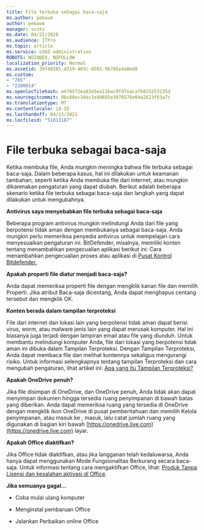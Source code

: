 ```yaml
---
title: File terbuka sebagai baca-saja
ms.author: pebaum
author: pebaum
manager: scotv
ms.date: 04/21/2020
ms.audience: ITPro
ms.topic: article
ms.service: o365-administration
ROBOTS: NOINDEX, NOFOLLOW
localization_priority: Normal
ms.assetid: 39748581-d319-403c-8501-9b785e4a0ed8
ms.custom:
- "765"
- "2200014"
ms.openlocfilehash: e478572ea82e5ea11bac9fd7eacafb833253235d
ms.sourcegitcommit: 8bc60ec34bc1e40685e3976576e04a2623f63a7c
ms.translationtype: MT
ms.contentlocale: id-ID
ms.lasthandoff: 04/15/2021
ms.locfileid: "51813187"
---
```

# <a name="file-open-read-only"></a>File terbuka sebagai baca-saja

Ketika membuka file, Anda mungkin meningka bahwa file terbuka sebagai baca-saja. Dalam beberapa kasus, hal ini dilakukan untuk keamanan tambahan, seperti ketika Anda membuka file dari internet, atau mungkin dikarenakan pengaturan yang dapat diubah. Berikut adalah beberapa skenario ketika file terbuka sebagai baca-saja dan langkah yang dapat dilakukan untuk mengubahnya.
  
 **Antivirus saya menyebabkan file terbuka sebagai baca-saja**
  
Beberapa program antivirus mungkin melindungi Anda dari file yang berpotensi tidak aman dengan membukanya sebagai baca-saja. Anda mungkin perlu memeriksa penyedia antivirus untuk mempelajari cara menyesuaikan pengaturan ini. BitDefender, misalnya, memiliki konten tentang menambahkan pengecualian aplikasi berikut ini: Cara menambahkan pengecualian proses atau aplikasi di [Pusat Kontrol Bitdefender.](https://aka.ms/AA6098i)
  
 **Apakah properti file diatur menjadi baca-saja?**
  
Anda dapat memeriksa properti file dengan mengklik kanan file dan memilih Properti. Jika atribut Baca-saja dicentang, Anda dapat menghapus centang tersebut dan mengklik OK.
  
 **Konten berada dalam tampilan terproteksi**
  
File dari internet dan lokasi lain yang berpotensi tidak aman dapat berisi virus, worm, atau malware jenis lain yang dapat merusak komputer. Hal ini biasanya juga terjadi dengan lampiran email atau file yang diunduh. Untuk membantu melindungi komputer Anda, file dari lokasi yang berpotensi tidak aman ini dibuka dalam Tampilan Terproteksi. Dengan Tampilan Terproteksi, Anda dapat membaca file dan melihat kontennya sekaligus mengurangi risiko. Untuk informasi selengkapnya tentang tampilan Terproteksi dan cara mengubah pengaturan, lihat artikel ini: [Apa yang itu Tampilan Terproteksi?](https://support.office.com/article/d6f09ac7-e6b9-4495-8e43-2bbcdbcb6653)
  
 **Apakah OneDrive penuh?**
  
Jika file disimpan di OneDrive, dan OneDrive penuh, Anda tidak akan dapat menyimpan dokumen hingga tersedia ruang penyimpanan di bawah batas yang diberikan. Anda dapat memeriksa ruang yang tersedia di OneDrive dengan mengklik ikon OneDrive di pusat pemberitahuan dan memilih Kelola penyimpanan, atau masuk ke , masuk, lalu catat jumlah ruang yang digunakan di bagian kiri bawah [https://onedrive.live.com](https://onedrive.live.com) layar.
  
 **Apakah Office diaktifkan?**
  
Jika Office tidak diaktifkan, atau jika langganan telah kedaluwarsa, Anda hanya dapat menggunakan Mode Fungsionalitas Berkurang secara baca-saja. Untuk informasi tentang cara mengaktifkan Office, lihat: [Produk Tanpa Lisensi dan kesalahan aktivasi di Office](https://support.office.com/article/0d23d3c0-c19c-4b2f-9845-5344fedc4380).
  
 **Jika semuanya gagal...**
  
- Coba mulai ulang komputer
    
- Menginstal pembaruan Office
    
- Jalankan Perbaikan online Office
    

